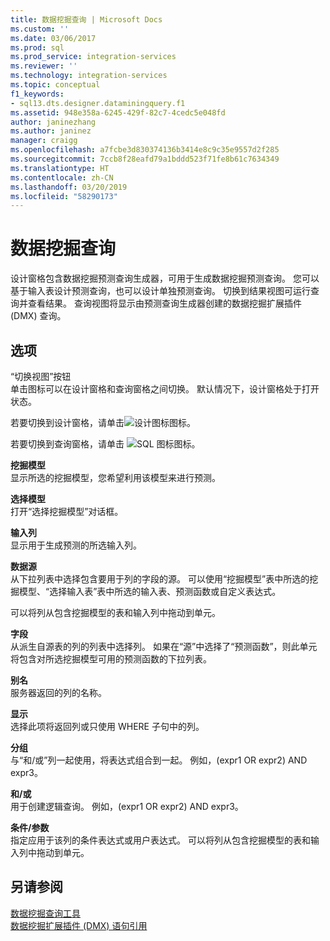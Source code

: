 ```yaml
---
title: 数据挖掘查询 | Microsoft Docs
ms.custom: ''
ms.date: 03/06/2017
ms.prod: sql
ms.prod_service: integration-services
ms.reviewer: ''
ms.technology: integration-services
ms.topic: conceptual
f1_keywords:
- sql13.dts.designer.dataminingquery.f1
ms.assetid: 948e358a-6245-429f-82c7-4cedc5e048fd
author: janinezhang
ms.author: janinez
manager: craigg
ms.openlocfilehash: a7fcbe3d830374136b3414e8c9c35e9557d2f285
ms.sourcegitcommit: 7ccb8f28eafd79a1bddd523f71fe8b61c7634349
ms.translationtype: HT
ms.contentlocale: zh-CN
ms.lasthandoff: 03/20/2019
ms.locfileid: "58290173"
---
```

# <a name="data-mining-query"></a>数据挖掘查询
  设计窗格包含数据挖掘预测查询生成器，可用于生成数据挖掘预测查询。 您可以基于输入表设计预测查询，也可以设计单独预测查询。 切换到结果视图可运行查询并查看结果。 查询视图将显示由预测查询生成器创建的数据挖掘扩展插件 (DMX) 查询。  
  
## <a name="options"></a>选项  
 “切换视图”按钮  
 单击图标可以在设计窗格和查询窗格之间切换。 默认情况下，设计窗格处于打开状态。  
  
 若要切换到设计窗格，请单击![设计图标](../../integration-services/control-flow/media/ssis-designicon.gif "Design icon")图标。  
  
 若要切换到查询窗格，请单击 ![SQL 图标](../../integration-services/control-flow/media/ssis-queryicon.gif "SQL icon")图标。  
  
 **挖掘模型**  
 显示所选的挖掘模型，您希望利用该模型来进行预测。  
  
 **选择模型**  
 打开“选择挖掘模型”对话框。  
  
 **输入列**  
 显示用于生成预测的所选输入列。  
  
 **数据源**  
 从下拉列表中选择包含要用于列的字段的源。 可以使用“挖掘模型”表中所选的挖掘模型、“选择输入表”表中所选的输入表、预测函数或自定义表达式。  
  
 可以将列从包含挖掘模型的表和输入列中拖动到单元。  
  
 **字段**  
 从派生自源表的列的列表中选择列。 如果在“源”中选择了“预测函数”，则此单元将包含对所选挖掘模型可用的预测函数的下拉列表。  
  
 **别名**  
 服务器返回的列的名称。  
  
 **显示**  
 选择此项将返回列或只使用 WHERE 子句中的列。  
  
 **分组**  
 与“和/或”列一起使用，将表达式组合到一起。 例如，(expr1 OR expr2) AND expr3。  
  
 **和/或**  
 用于创建逻辑查询。 例如，(expr1 OR expr2) AND expr3。  
  
 **条件/参数**  
 指定应用于该列的条件表达式或用户表达式。 可以将列从包含挖掘模型的表和输入列中拖动到单元。  
  
## <a name="see-also"></a>另请参阅  
 [数据挖掘查询工具](../../analysis-services/data-mining/data-mining-query-tools.md)   
 [数据挖掘扩展插件 (DMX) 语句引用](../../dmx/data-mining-extensions-dmx-statements.md)  
  
  
